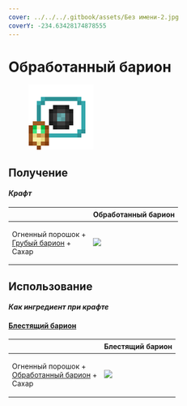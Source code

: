 ```yaml
---
cover: ../../../.gitbook/assets/Без имени-2.jpg
coverY: -234.63428174878555
---
```


# Обработанный барион

<figure><img src="../../../.gitbook/assets/baryon_2_128.png" alt=""><figcaption></figcaption></figure>

## Получение

#### _Крафт_

| ㅤ                                                                               | Обработанный барион                         |
| ------------------------------------------------------------------------------- | ------------------------------------------- |
| <p>Огненный порошок +<br><a href="baryon_1.md">Грубый барион</a> +<br>Сахар</p> | ![](../../../.gitbook/assets/baryon\_2.png) |

## Использование

#### _Как ингредиент при крафте_

#### [Блестящий барион](baryon\_3.md)

| ㅤ                                                                                     | Блестящий барион                            |
| ------------------------------------------------------------------------------------- | ------------------------------------------- |
| <p>Огненный порошок +<br><a href="baryon_2.md">Обработанный барион</a> +<br>Сахар</p> | ![](../../../.gitbook/assets/baryon\_3.png) |
